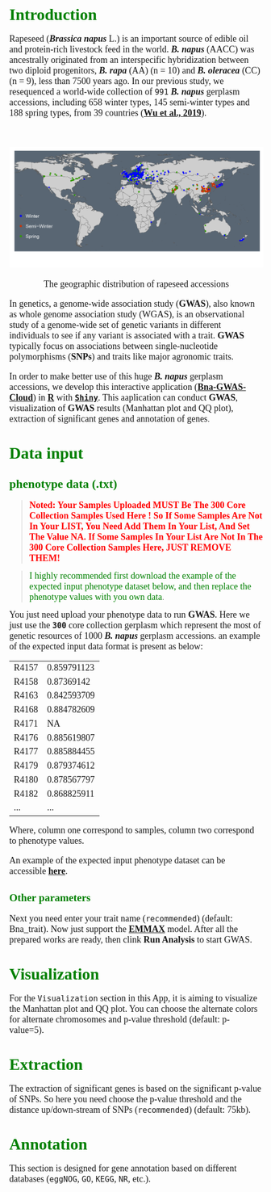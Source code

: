 # <font face="Time" color=green size=6>Introduction</font>

<font face="Time" size=4>Rapeseed (***Brassica napus*** L.) is an important source of edible oil and protein-rich livestock feed in the world. ***B. napus*** (AACC) was ancestrally originated from an interspecific hybridization between two diploid progenitors, ***B. rapa*** (AA) (n = 10) and ***B. oleracea*** (CC) (n = 9), less than 7500 years ago. In our previous study, we resequenced a world-wide collection of `991` ***B. napus*** gerplasm accessions, including 658 winter types, 145 semi-winter types and 188 spring types, from 39 countries (<a href="https://www.sciencedirect.com/science/article/pii/S1674205218303435?via%3Dihub" target="_blank">**Wu et al., 2019**</a>).

<p>&nbsp;</p>
<p align="center">
<img src="/image/Bna_map.png" width="800" hegiht="1000">
</p>
<p style="text-align:center">The geographic distribution of rapeseed accessions </p>


In genetics, a genome-wide association study (**GWAS**), also known as whole genome association study (WGAS), is an observational study of a genome-wide set of genetic variants in different individuals to see if any variant is associated with a trait. **GWAS** typically focus on associations between single-nucleotide polymorphisms (**SNPs**) and traits like major agronomic traits.

In order to make better use of this huge ***B. napus*** gerplasm accessions, we develop this interactive application ([**Bna-GWAS-Cloud**](http://10.75.29.207:3838/gwas/)) in <a href="https://www.r-project.org/" target="_blank">**R**</a> with <a href="https://shiny.rstudio.com/" target="_blank">**`Shiny`**</a>. This aaplication can conduct **GWAS**, visualization of **GWAS** results (Manhattan plot and QQ plot), extraction of significant genes and annotation of genes</font>.

# <font face="Time" color=green size=6>Data input</font>

## <font color=green size=5 face="Time">phenotype data (.txt)</font>

> **<font color=red size=4 face="Time"> Noted: Your Samples Uploaded MUST Be The 300 Core Collection Samples Used Here ! So If Some Samples Are Not In Your LIST, You Need Add Them In Your List, And Set The Value NA. If Some Samples In Your List Are Not In The 300 Core Collection Samples Here, JUST REMOVE THEM!</font>**

> <font color=green size=4 face="Time">I highly recommended first download the example of the expected input phenotype dataset below, and then replace the phenotype values with you own data</font>.

<font size=4 face="Time">You just need upload your phenotype data to run **GWAS**. Here we just use the **`300`** core collection gerplasm which represent the most of genetic resources of 1000 ***B. napus*** gerplasm accessions. an example of the expected input data format is present as below:

<style>
table th:first-of-type {
        width: 100px;
}
</style>


|       |       |
| ------------- | -------------- |
|R4157|0.859791123|
|R4158|0.87369142|
|R4163|0.842593709|
|R4168|0.884782609|
|R4171|NA|
|R4176|0.885619807|
|R4177|0.885884455|
|R4179|0.879374612|
|R4180|0.878567797|
|R4182|0.868825911|
|...|...|

Where, column one correspond to samples, column two correspond to phenotype values.

An example of the expected input phenotype dataset can be accessible <a href="http://10.75.29.207/lab_pub_file/file/sample_phenotype.txt" target="_blank"> **here**</a>.</font>

## <font color=green szie=5 face="Time">Other parameters</font>

<font size=4 face="Time">Next you need enter your trait name (`recommended`) (default: Bna_trait). Now just support the <a href="https://genome.sph.umich.edu/wiki/EMMAX" target="_blank">**EMMAX**</a> model. After all the prepared works are ready, then clink **Run Analysis** to start GWAS.</font>

# <font color=green size=6 face="Time">Visualization</font>

<font size=4 face="Time">For the `Visualization` section in this App, it is aiming to visualize the Manhattan plot and QQ plot. You can choose the alternate colors for alternate chromosomes and p-value threshold (default: p-value=5).</font>

# <font color=green size=6 face="Time">Extraction</font>

<font size=4 face="Time">The extraction of significant genes is based on the significant p-value of SNPs. So here you need choose the p-value threshold and the distance up/down-stream of SNPs (`recommended`) (default: 75kb).</font>

# <font color=green size=6 face="Time">Annotation</font>

<font size=4 face="Time">This section is designed for gene annotation based on different databases (`eggNOG`, `GO`, `KEGG`, `NR`, etc.).</font>

